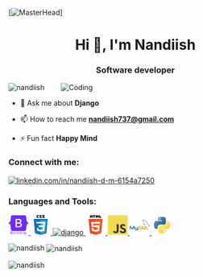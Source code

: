 [![MasterHead](https://media.tenor.com/UrnPTaqPEzkAAAAd/developer.gif)]
<h1 align="center">Hi 👋, I'm Nandiish</h1>
<h3 align="center">Software developer</h3>
<img align="right" alt="Coding" width="400" src="https://cdn.dribbble.com/users/1162077/screenshots/3848914/programmer.gif">

<p align="left"> <img src="https://komarev.com/ghpvc/?username=nandiish&label=Profile%20views&color=0e75b6&style=flat" alt="nandiish" /> </p>

- 💬 Ask me about **Django**

- 📫 How to reach me **nandiish737@gmail.com**

- ⚡ Fun fact **Happy Mind**

<h3 align="left">Connect with me:</h3>
<p align="left">
<a href="https://linkedin.com/in/linkedin.com/in/nandiish-d-m-6154a7250" target="blank"><img align="center" src="https://raw.githubusercontent.com/rahuldkjain/github-profile-readme-generator/master/src/images/icons/Social/linked-in-alt.svg" alt="linkedin.com/in/nandiish-d-m-6154a7250" height="30" width="40" /></a>
</p>

<h3 align="left">Languages and Tools:</h3>
<p align="left"> <a href="https://getbootstrap.com" target="_blank" rel="noreferrer"> <img src="https://raw.githubusercontent.com/devicons/devicon/master/icons/bootstrap/bootstrap-plain-wordmark.svg" alt="bootstrap" width="40" height="40"/> </a> <a href="https://www.w3schools.com/css/" target="_blank" rel="noreferrer"> <img src="https://raw.githubusercontent.com/devicons/devicon/master/icons/css3/css3-original-wordmark.svg" alt="css3" width="40" height="40"/> </a> <a href="https://www.djangoproject.com/" target="_blank" rel="noreferrer"> <img src="https://cdn.worldvectorlogo.com/logos/django.svg" alt="django" width="40" height="40"/> </a> <a href="https://www.w3.org/html/" target="_blank" rel="noreferrer"> <img src="https://raw.githubusercontent.com/devicons/devicon/master/icons/html5/html5-original-wordmark.svg" alt="html5" width="40" height="40"/> </a> <a href="https://developer.mozilla.org/en-US/docs/Web/JavaScript" target="_blank" rel="noreferrer"> <img src="https://raw.githubusercontent.com/devicons/devicon/master/icons/javascript/javascript-original.svg" alt="javascript" width="40" height="40"/> </a> <a href="https://www.mysql.com/" target="_blank" rel="noreferrer"> <img src="https://raw.githubusercontent.com/devicons/devicon/master/icons/mysql/mysql-original-wordmark.svg" alt="mysql" width="40" height="40"/> </a> <a href="https://www.python.org" target="_blank" rel="noreferrer"> <img src="https://raw.githubusercontent.com/devicons/devicon/master/icons/python/python-original.svg" alt="python" width="40" height="40"/> </a> </p>

<p><img align="left" src="https://github-readme-stats.vercel.app/api/top-langs?username=nandiish&show_icons=true&locale=en&layout=compact" alt="nandiish" /></p>

<p>&nbsp;<img align="center" src="https://github-readme-stats.vercel.app/api?username=nandiish&show_icons=true&locale=en" alt="nandiish" /></p>

<p><img align="center" src="https://github-readme-streak-stats.herokuapp.com/?user=nandiish&" alt="nandiish" /></p>
